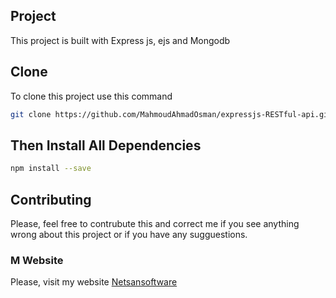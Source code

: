 ## Project
This project is built with Express js, ejs and Mongodb
## Clone
To clone this project use this command

```bash
git clone https://github.com/MahmoudAhmadOsman/expressjs-RESTful-api.git
```

## Then Install All Dependencies

```bash
npm install --save
```


## Contributing
Please, feel free to contrubute this and correct me if you see anything wrong about this project or if you have any sugguestions. 



### M Website
 Please, visit my website
[Netsansoftware](https://www.netsansoftware.com/)